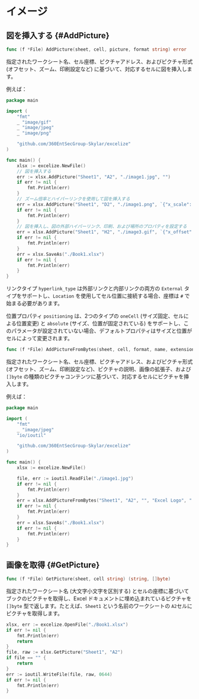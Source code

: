 # イメージ

## 図を挿入する {#AddPicture}

```go
func (f *File) AddPicture(sheet, cell, picture, format string) error
```

指定されたワークシート名、セル座標、ピクチャアドレス、およびピクチャ形式 (オフセット、ズーム、印刷設定など) に基づいて、対応するセルに図を挿入します。

例えば：

```go
package main

import (
    "fmt"
    _ "image/gif"
    _ "image/jpeg"
    _ "image/png"

    "github.com/360EntSecGroup-Skylar/excelize"
)

func main() {
    xlsx := excelize.NewFile()
    // 図を挿入する
    err := xlsx.AddPicture("Sheet1", "A2", "./image1.jpg", "")
    if err != nil {
        fmt.Println(err)
    }
    // ズーム倍率とハイパーリンクを使用して図を挿入する
    err = xlsx.AddPicture("Sheet1", "D2", "./image1.png", `{"x_scale": 0.5, "y_scale": 0.5, "hyperlink": "#Sheet2!D8", "hyperlink_type": "Location"}`)
    if err != nil {
        fmt.Println(err)
    }
    // 図を挿入し、図の外部ハイパーリンク、印刷、および場所のプロパティを設定する
    err = xlsx.AddPicture("Sheet1", "H2", "./image3.gif", `{"x_offset": 15, "y_offset": 10, "hyperlink": "https://github.com/360EntSecGroup-Skylar/excelize", "hyperlink_type": "External", "print_obj": true, "lock_aspect_ratio": false, "locked": false, "positioning": "oneCell"}`)
    if err != nil {
        fmt.Println(err)
    }
    err = xlsx.SaveAs("./Book1.xlsx")
    if err != nil {
        fmt.Println(err)
    }
}
```

リンクタイプ `hyperlink_type` は外部リンクと内部リンクの両方の `External` タイプをサポートし、`Location` を使用してセル位置に接続する場合、座標は `#` で始まる必要があります。

位置プロパティ `positioning` は、2つのタイプの `oneCell` (サイズ固定、セルによる位置変更) と `absolute` (サイズ、位置が固定されている) をサポートし、このパラメータが設定されていない場合、デフォルトプロパティはサイズと位置がセルによって変更されます。

```go
func (f *File) AddPictureFromBytes(sheet, cell, format, name, extension string, file []byte) error
```

指定されたワークシート名、セル座標、ピクチャアドレス、およびピクチャ形式 (オフセット、ズーム、印刷設定など)、ピクチャの説明、画像の拡張子、および `[]byte` の種類のピクチャコンテンツに基づいて、対応するセルにピクチャを挿入します。

例えば：

```go
package main

import (
    "fmt"
    _ "image/jpeg"
    "io/ioutil"

    "github.com/360EntSecGroup-Skylar/excelize"
)

func main() {
    xlsx := excelize.NewFile()

    file, err := ioutil.ReadFile("./image1.jpg")
    if err != nil {
        fmt.Println(err)
    }
    err = xlsx.AddPictureFromBytes("Sheet1", "A2", "", "Excel Logo", ".jpg", file)
    if err != nil {
        fmt.Println(err)
    }
    err = xlsx.SaveAs("./Book1.xlsx")
    if err != nil {
        fmt.Println(err)
    }
}
```

## 画像を取得 {#GetPicture}

```go
func (f *File) GetPicture(sheet, cell string) (string, []byte)
```

指定されたワークシート名 (大文字小文字を区別する) とセルの座標に基づいてブックのピクチャを取得し、Excel ドキュメントに埋め込まれているピクチャを `[]byte` 型で返します。たとえば、`Sheet1` という名前のワークシートの `A2`セルにピクチャを取得します。

```go
xlsx, err := excelize.OpenFile("./Book1.xlsx")
if err != nil {
    fmt.Println(err)
    return
}
file, raw := xlsx.GetPicture("Sheet1", "A2")
if file == "" {
    return
}
err := ioutil.WriteFile(file, raw, 0644)
if err != nil {
    fmt.Println(err)
}
```

